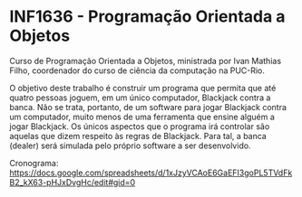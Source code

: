 # INF1636 - Programação Orientada a Objetos
Curso de Programação Orientada a Objetos, ministrada por Ivan Mathias Filho, coordenador do curso de ciência da computação na PUC-Rio.

O objetivo deste trabalho é construir um programa que permita que até quatro pessoas
joguem, em um único computador, Blackjack contra a banca. Não se trata, portanto, de
um software para jogar Blackjack contra um computador, muito menos de uma
ferramenta que ensine alguém a jogar Blackjack.
Os únicos aspectos que o programa irá controlar são aquelas que dizem respeito às
regras de Blackjack. Para tal, a banca (dealer) será simulada pelo próprio software a ser
desenvolvido.

Cronograma:
https://docs.google.com/spreadsheets/d/1xJzyVCAoE6GaEFI3goPL5TVdFkB2_kX63-pHJxDvgHc/edit#gid=0
